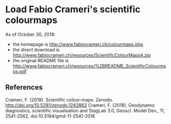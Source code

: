 # Load Fabio Crameri's scientific colourmaps

As of October 30, 2018:
  - the homepage is http://www.fabiocrameri.ch/colourmaps.php
  - the direct download is http://www.fabiocrameri.ch/resources/ScientificColourMaps4.zip
  - the original README file is http://www.fabiocrameri.ch/resources/%2BREADME_ScientificColourmaps.pdf

## References

Crameri, F. (2018). Scientific colour-maps. Zenodo. http://doi.org/10.5281/zenodo.1243862
Crameri, F. (2018), Geodynamic diagnostics, scientific visualisation and StagLab 3.0, Geosci. Model Dev., 11, 2541-2562, doi:10.5194/gmd-11-2541-2018
